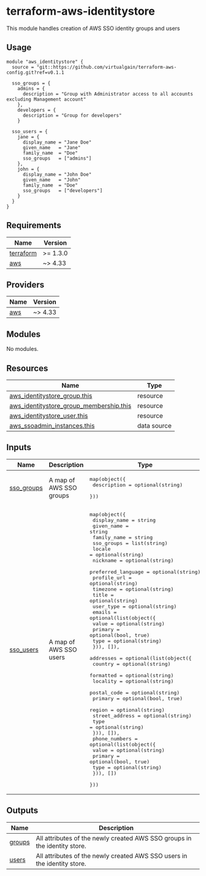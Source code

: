 # terraform-aws-identitystore
This module handles creation of AWS SSO identity groups and users

## Usage

```hcl
module "aws_identitystore" {
  source = "git::https://github.com/virtualgain/terraform-aws-config.git?ref=v0.1.1

  sso_groups = {
    admins = {
      description = "Group with Administrator access to all accounts excluding Management account"
    },
    developers = {
      description = "Group for developers"
    }

  sso_users = {
    jane = {
      display_name = "Jane Doe"
      given_name   = "Jane"
      family_name  = "Doe"
      sso_groups   = ["admins"]
    },
    john = {
      display_name = "John Doe"
      given_name   = "John"
      family_name  = "Doe"
      sso_groups   = ["developers"]
    }
  }
}
```

<!-- BEGINNING OF PRE-COMMIT-TERRAFORM DOCS HOOK -->
## Requirements

| Name | Version |
|------|---------|
| <a name="requirement_terraform"></a> [terraform](#requirement\_terraform) | >= 1.3.0 |
| <a name="requirement_aws"></a> [aws](#requirement\_aws) | ~> 4.33 |

## Providers

| Name | Version |
|------|---------|
| <a name="provider_aws"></a> [aws](#provider\_aws) | ~> 4.33 |

## Modules

No modules.

## Resources

| Name | Type |
|------|------|
| [aws_identitystore_group.this](https://registry.terraform.io/providers/hashicorp/aws/latest/docs/resources/identitystore_group) | resource |
| [aws_identitystore_group_membership.this](https://registry.terraform.io/providers/hashicorp/aws/latest/docs/resources/identitystore_group_membership) | resource |
| [aws_identitystore_user.this](https://registry.terraform.io/providers/hashicorp/aws/latest/docs/resources/identitystore_user) | resource |
| [aws_ssoadmin_instances.this](https://registry.terraform.io/providers/hashicorp/aws/latest/docs/data-sources/ssoadmin_instances) | data source |

## Inputs

| Name | Description | Type | Default | Required |
|------|-------------|------|---------|:--------:|
| <a name="input_sso_groups"></a> [sso\_groups](#input\_sso\_groups) | A map of AWS SSO groups | <pre>map(object({<br>    description = optional(string)<br>  }))</pre> | n/a | yes |
| <a name="input_sso_users"></a> [sso\_users](#input\_sso\_users) | A map of AWS SSO users | <pre>map(object({<br>    display_name       = string<br>    given_name         = string<br>    family_name        = string<br>    sso_groups         = list(string)<br>    locale             = optional(string)<br>    nickname           = optional(string)<br>    preferred_language = optional(string)<br>    profile_url        = optional(string)<br>    timezone           = optional(string)<br>    title              = optional(string)<br>    user_type          = optional(string)<br>    emails = optional(list(object({<br>      value   = optional(string)<br>      primary = optional(bool, true)<br>      type    = optional(string)<br>    })), []),<br>    addresses = optional(list(object({<br>      country        = optional(string)<br>      formatted      = optional(string)<br>      locality       = optional(string)<br>      postal_code    = optional(string)<br>      primary        = optional(bool, true)<br>      region         = optional(string)<br>      street_address = optional(string)<br>      type           = optional(string)<br>    })), []),<br>    phone_numbers = optional(list(object({<br>      value   = optional(string)<br>      primary = optional(bool, true)<br>      type    = optional(string)<br>    })), [])<br>  }))</pre> | n/a | yes |

## Outputs

| Name | Description |
|------|-------------|
| <a name="output_groups"></a> [groups](#output\_groups) | All attributes of the newly created AWS SSO groups in the identity store. |
| <a name="output_users"></a> [users](#output\_users) | All attributes of the newly created AWS SSO users in the identity store. |
<!-- END OF PRE-COMMIT-TERRAFORM DOCS HOOK -->
